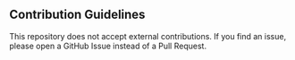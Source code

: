 ## Contribution Guidelines  
This repository does not accept external contributions. If you find an issue, please open a GitHub Issue instead of a Pull Request.
